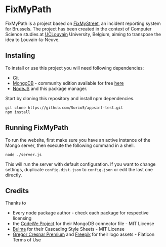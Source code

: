 # FixMyPath
FixMyPath is a project based on [FixMyStreet](https://fixmystreet.brussels), an incident reporting system for Brussels. The project has been created in the context of Computer Science studies at [UCLouvain](https://uclouvain.be) University, Belgium, aiming to transpose the idea to Louvain-la-Neuve.

## Installing
To install or use this project you will need following dependencies:
- [Git](https://git-scm.com)
- [MongoDB](https://mongodb.com) - community edition available for free [here](https://www.mongodb.com/try/download/community)
- [NodeJS](https://nodejs.org) and this package manager.

Start by cloning this repository and install npm dependencies.
```shell
git clone https://github.com/Sorio5/appsinf-test.git
npm install
```

## Running FixMyPath
To run the website, first make sure you have an active instance of the Mongo server, then execute the following command in a shell.
```shell
node ./server.js
```
This will run the server with default configuration. If you want to change settings, duplicate `config.dist.json` to `config.json` or edit the last one directly.

## Credits
Thanks to
- Every node package author - check each package for respective licensing
- the [CodeWe Project](https://github.com/CodeWe-projet/CodeWe) for their MongoDB connector file - MIT License
- [Bulma](https://bulma.io) for their Cascading Style Sheets - MIT License
- [Gregor Cresnar Premium](https://www.flaticon.com/authors/gregor-cresnar-premium) and [Freepik](https://www.freepik.com) for their logo assets - Flaticon Terms of Use